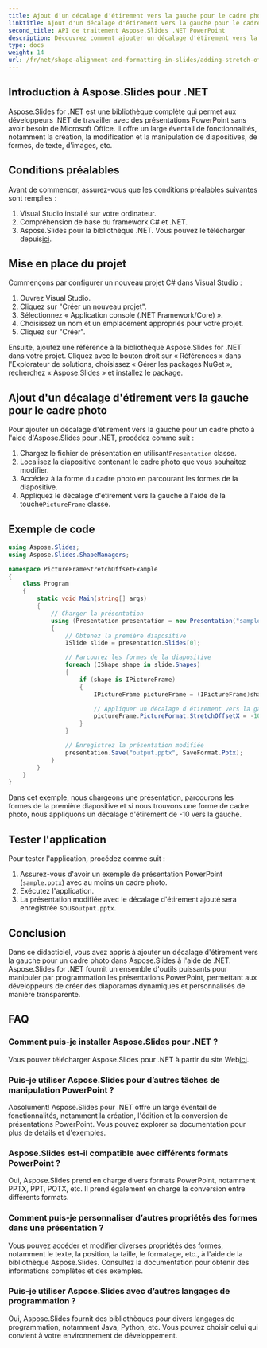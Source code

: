 ```yaml
---
title: Ajout d'un décalage d'étirement vers la gauche pour le cadre photo dans Aspose.Slides
linktitle: Ajout d'un décalage d'étirement vers la gauche pour le cadre photo dans Aspose.Slides
second_title: API de traitement Aspose.Slides .NET PowerPoint
description: Découvrez comment ajouter un décalage d'étirement vers la gauche pour un cadre photo dans PowerPoint à l'aide d'Aspose.Slides pour .NET. Guide étape par étape avec un exemple complet de code source.
type: docs
weight: 14
url: /fr/net/shape-alignment-and-formatting-in-slides/adding-stretch-offset-left-picture-frame/
---
```


## Introduction à Aspose.Slides pour .NET

Aspose.Slides for .NET est une bibliothèque complète qui permet aux développeurs .NET de travailler avec des présentations PowerPoint sans avoir besoin de Microsoft Office. Il offre un large éventail de fonctionnalités, notamment la création, la modification et la manipulation de diapositives, de formes, de texte, d'images, etc.

## Conditions préalables

Avant de commencer, assurez-vous que les conditions préalables suivantes sont remplies :

1. Visual Studio installé sur votre ordinateur.
2. Compréhension de base du framework C# et .NET.
3.  Aspose.Slides pour la bibliothèque .NET. Vous pouvez le télécharger depuis[ici](https://releases.aspose.com/slides/net/).

## Mise en place du projet

Commençons par configurer un nouveau projet C# dans Visual Studio :

1. Ouvrez Visual Studio.
2. Cliquez sur "Créer un nouveau projet".
3. Sélectionnez « Application console (.NET Framework/Core) ».
4. Choisissez un nom et un emplacement appropriés pour votre projet.
5. Cliquez sur "Créer".

Ensuite, ajoutez une référence à la bibliothèque Aspose.Slides for .NET dans votre projet. Cliquez avec le bouton droit sur « Références » dans l'Explorateur de solutions, choisissez « Gérer les packages NuGet », recherchez « Aspose.Slides » et installez le package.

## Ajout d'un décalage d'étirement vers la gauche pour le cadre photo

Pour ajouter un décalage d'étirement vers la gauche pour un cadre photo à l'aide d'Aspose.Slides pour .NET, procédez comme suit :

1.  Chargez le fichier de présentation en utilisant`Presentation` classe.
2. Localisez la diapositive contenant le cadre photo que vous souhaitez modifier.
3. Accédez à la forme du cadre photo en parcourant les formes de la diapositive.
4.  Appliquez le décalage d'étirement vers la gauche à l'aide de la touche`PictureFrame` classe.

## Exemple de code

```csharp
using Aspose.Slides;
using Aspose.Slides.ShapeManagers;

namespace PictureFrameStretchOffsetExample
{
    class Program
    {
        static void Main(string[] args)
        {
            // Charger la présentation
            using (Presentation presentation = new Presentation("sample.pptx"))
            {
                // Obtenez la première diapositive
                ISlide slide = presentation.Slides[0];

                // Parcourez les formes de la diapositive
                foreach (IShape shape in slide.Shapes)
                {
                    if (shape is IPictureFrame)
                    {
                        IPictureFrame pictureFrame = (IPictureFrame)shape;

                        // Appliquer un décalage d'étirement vers la gauche
                        pictureFrame.PictureFormat.StretchOffsetX = -10;
                    }
                }

                // Enregistrez la présentation modifiée
                presentation.Save("output.pptx", SaveFormat.Pptx);
            }
        }
    }
}
```

Dans cet exemple, nous chargeons une présentation, parcourons les formes de la première diapositive et si nous trouvons une forme de cadre photo, nous appliquons un décalage d'étirement de -10 vers la gauche.

## Tester l'application

Pour tester l'application, procédez comme suit :

1. Assurez-vous d'avoir un exemple de présentation PowerPoint (`sample.pptx`) avec au moins un cadre photo.
2. Exécutez l'application.
3.  La présentation modifiée avec le décalage d'étirement ajouté sera enregistrée sous`output.pptx`.

## Conclusion

Dans ce didacticiel, vous avez appris à ajouter un décalage d'étirement vers la gauche pour un cadre photo dans Aspose.Slides à l'aide de .NET. Aspose.Slides for .NET fournit un ensemble d'outils puissants pour manipuler par programmation les présentations PowerPoint, permettant aux développeurs de créer des diaporamas dynamiques et personnalisés de manière transparente.

## FAQ

### Comment puis-je installer Aspose.Slides pour .NET ?

 Vous pouvez télécharger Aspose.Slides pour .NET à partir du site Web[ici](https://releases.aspose.com/slides/net/).

### Puis-je utiliser Aspose.Slides pour d’autres tâches de manipulation PowerPoint ?

Absolument! Aspose.Slides pour .NET offre un large éventail de fonctionnalités, notamment la création, l'édition et la conversion de présentations PowerPoint. Vous pouvez explorer sa documentation pour plus de détails et d'exemples.

### Aspose.Slides est-il compatible avec différents formats PowerPoint ?

Oui, Aspose.Slides prend en charge divers formats PowerPoint, notamment PPTX, PPT, POTX, etc. Il prend également en charge la conversion entre différents formats.

### Comment puis-je personnaliser d’autres propriétés des formes dans une présentation ?

Vous pouvez accéder et modifier diverses propriétés des formes, notamment le texte, la position, la taille, le formatage, etc., à l'aide de la bibliothèque Aspose.Slides. Consultez la documentation pour obtenir des informations complètes et des exemples.

### Puis-je utiliser Aspose.Slides avec d’autres langages de programmation ?

Oui, Aspose.Slides fournit des bibliothèques pour divers langages de programmation, notamment Java, Python, etc. Vous pouvez choisir celui qui convient à votre environnement de développement.